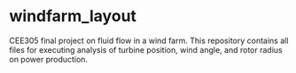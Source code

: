 # windfarm_layout
CEE305 final project on fluid flow in a wind farm. This repository contains all files for executing analysis of turbine position, wind angle, and rotor radius on power production. 
